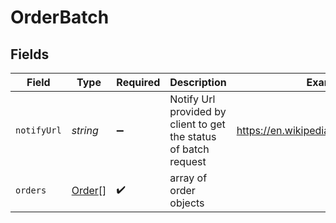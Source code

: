 # OrderBatch


## Fields

| Field                                                            | Type                                                             | Required                                                         | Description                                                      | Example                                                          |
| ---------------------------------------------------------------- | ---------------------------------------------------------------- | ---------------------------------------------------------------- | ---------------------------------------------------------------- | ---------------------------------------------------------------- |
| `notifyUrl`                                                      | *string*                                                         | :heavy_minus_sign:                                               | Notify Url provided by client to get the status of batch request | https://en.wikipedia.org/wiki/Webhook                            |
| `orders`                                                         | [Order](../../models/shared/order.md)[]                          | :heavy_check_mark:                                               | array of order objects                                           |                                                                  |